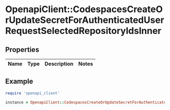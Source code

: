 # OpenapiClient::CodespacesCreateOrUpdateSecretForAuthenticatedUserRequestSelectedRepositoryIdsInner

## Properties

| Name | Type | Description | Notes |
| ---- | ---- | ----------- | ----- |

## Example

```ruby
require 'openapi_client'

instance = OpenapiClient::CodespacesCreateOrUpdateSecretForAuthenticatedUserRequestSelectedRepositoryIdsInner.new()
```

